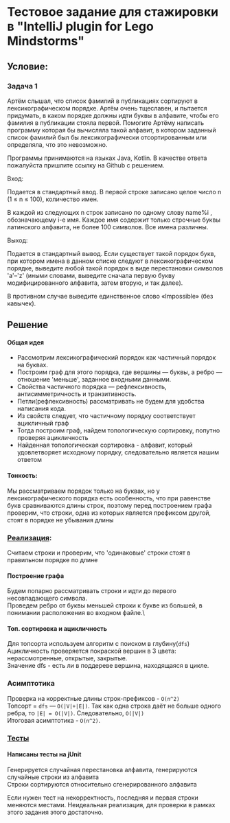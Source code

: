# Тестовое задание для стажировки в "IntelliJ plugin for Lego Mindstorms"

## Условие:

### __Задача 1__

Артём слышал, что список фамилий в публикациях сортируют в лексикографическом порядке. Артём очень тщеславен, и пытается
придумать, в каком порядке должны идти буквы в алфавите, чтобы его фамилия в публикации стояла первой. Помогите Артёму
написать программу которая бы вычисляла такой алфавит, в котором заданный список фамилий был бы лексикографически
отсортированным или определяла, что это невозможно.

Программы принимаются на языках Java, Kotlin. В качестве ответа пожалуйста пришлите ссылку на Github с решением.

Вход:

Подается в стандартный ввод. В первой строке записано целое число n (1 ≤ n ≤ 100), количество имен.

В каждой из следующих n строк записано по одному слову name%i , обозначающему i-е имя. Каждое имя содержит только
строчные буквы латинского алфавита, не более 100 символов. Все имена различны.

Выход:

Подается в стандартный вывод. Если существует такой порядок букв, при котором имена в данном списке следуют в
лексикографическом порядке, выведите любой такой порядок в виде перестановки символов 'a'–'z' (иными словами, выведите
сначала первую букву модифицированного алфавита, затем вторую, и так далее).

В противном случае выведите единственное слово «Impossible» (без кавычек).

## Решение

#### Общая идея

<ul>
<li> Рассмотрим лексикографический порядок как частичный порядок на буквах. </li>
<li>Построим граф для этого порядка, где вершины — буквы, а ребро — отношение 'меньше', заданное входными данными. </li>
<li>Свойства частичного порядка — рефлексивность, антисимметричность и транзитивность. </li>
<li>Петли(рефлексивность) рассматривать не будем для удобства написания кода. </li>
<li>Из свойств следует, что частичному порядку соответствует ацикличный граф </li>
<li>Тогда построим граф, найдем топологическую сортировку, попутно проверяя ацикличность</li>
<li>Найденная топологическая сортировка - алфавит, который удовлетворяет исходному порядку, следовательно является нашим ответом</li>
</ul>

#### Тонкость:

Мы рассматриваем порядок только на буквах, но у лексикографического порядка есть особенность, 
что при равенстве букв сравниваются длины строк, поэтому перед построением графа проверим,
что строки, одна из которых является префиксом другой, стоят в порядке не убывания длины

### [Реализация](src/Solver.java):

Считаем строки и проверим, что 'одинаковые' строки стоят в правильном порядке по длине

#### Построение графа

Будем попарно рассматривать строки и идти до первого несовпадающего символа.\
Проведем ребро от буквы меньшей строки к букве из большей, в понимании расположения во входном файле.\

#### Топ. сортировка и ацикличность
Для топсорта используем алгоритм с поиском в глубину(`dfs`) \
Ацикличность проверяется покраской вершин в 3 цвета: нерассмотренные, открытые, закрытые. \
Значение dfs - есть ли в поддереве вершина, находящаяся в цикле.

### Асимптотика
Проверка на корректные длины строк-префиксов - `O(n^2)` \
Топсорт = `dfs` — `O(|V|+|E|)`. Так как одна строка даёт не больше одного ребра, то `|E| = O(|V|)`. Следовательно, `O(|V|)` \
Итоговая асимптотика - `O(n^2)`.

### [Тесты](src/SolverTest.java)

#### Написаны тесты на jUnit
Генерируется случайная перестановка алфавита, генерируются случайные строки из алфавита \
Строки сортируются относительно сгенерированного алфавита 

Если нужен тест на некорректность, последняя и первая строки меняются местами. 
Неидеальная реализация, для проверки в рамках этого задания этого достаточно.
